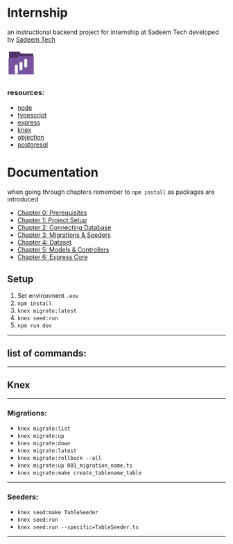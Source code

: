 # Internship

an instructional backend project for internship at Sadeem Tech developed by [Sadeem Tech](https://sadeem-tech.com/)

![sadeem-folder](./art/folder-icon.png)

### resources:

- [node](https://nodejs.org/en/docs/)
- [typescript](https://www.typescriptlang.org/)
- [express](https://expressjs.com/)
- [knex](https://knexjs.org/)
- [objection](https://vincit.github.io/objection.js/)
- [postgresql](https://www.postgresqltutorial.com/)

# Documentation

when going through chapters remember to `npm install` as packages are introduced 

- [Chapter 0: Prerequisites](Documentation/Chapters/CHAPTER_0_PREREQUISITES.md)
- [Chapter 1: Project Setup](Documentation/Chapters/CHAPTER_1_PROJECT_SETUP.md)
- [Chapter 2: Connecting Database](Documentation/Chapters/CHAPTER_2_CONNECTING_DATABASE.md)
- [Chapter 3: Migrations & Seeders](Documentation/Chapters/CHAPTER_3_MIGRATIONS_AND_SEEDERS.md)
- [Chapter 4: Dataset](Documentation/Chapters/CHAPTER_4_DATASET.md)
- [Chapter 5: Models & Controllers](Documentation/Chapters/CHAPTER_5_MODELS_AND_CONTROLLERS.md)
- [Chapter 6: Express Core](Documentation/Chapters/CHAPTER_6_EXPRESS_CORE.md)

## Setup

1. Set environment `.env` 
2. `npm install`
3. `knex migrate:latest`
4. `knex seed:run`
5. `npm run dev`

---

## list of commands:

---

## Knex

---

### Migrations:

- `knex migrate:list`
- `knex migrate:up`
- `knex migrate:down`
- `knex migrate:latest`
- `knex migrate:rollback --all`
- `knex migrate:up 001_migration_name.ts`
- `knex migrate:make create_tablename_table`

---

### Seeders:

- `knex seed:make TableSeeder`
- `knex seed:run`
- `knex seed:run --specific=TableSeeder.ts`

---  
